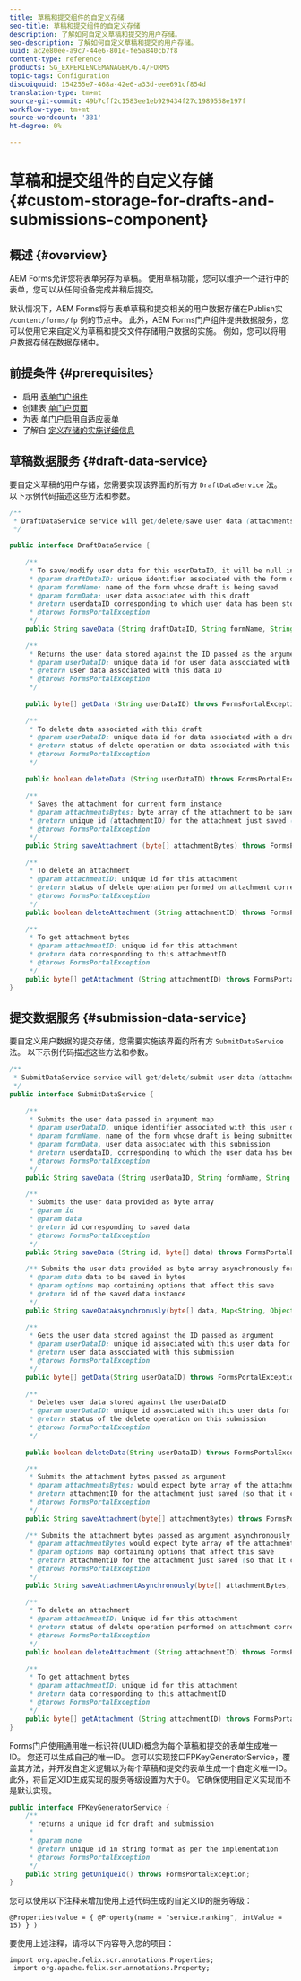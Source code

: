 ```yaml
---
title: 草稿和提交组件的自定义存储
seo-title: 草稿和提交组件的自定义存储
description: 了解如何自定义草稿和提交的用户存储。
seo-description: 了解如何自定义草稿和提交的用户存储。
uuid: ac2e80ee-a9c7-44e6-801e-fe5a840cb7f8
content-type: reference
products: SG_EXPERIENCEMANAGER/6.4/FORMS
topic-tags: Configuration
discoiquuid: 154255e7-468a-42e6-a33d-eee691cf854d
translation-type: tm+mt
source-git-commit: 49b7cff2c1583ee1eb929434f27c1989558e197f
workflow-type: tm+mt
source-wordcount: '331'
ht-degree: 0%

---
```



# 草稿和提交组件的自定义存储 {#custom-storage-for-drafts-and-submissions-component}

## 概述 {#overview}

AEM Forms允许您将表单另存为草稿。 使用草稿功能，您可以维护一个进行中的表单，您可以从任何设备完成并稍后提交。

默认情况下，AEM Forms将与表单草稿和提交相关的用户数据存储在Publish实 `/content/forms/fp` 例的节点中。 此外，AEM Forms门户组件提供数据服务，您可以使用它来自定义为草稿和提交文件存储用户数据的实施。 例如，您可以将用户数据存储在数据存储中。

## 前提条件  {#prerequisites}

* 启用 [表单门户组件](/help/forms/using/enabling-forms-portal-components.md)
* 创建表 [单门户页面](/help/forms/using/creating-form-portal-page.md)
* 为表 [单门户启用自适应表单](/help/forms/using/draft-submission-component.md)
* 了解自 [定义存储的实施详细信息](/help/forms/using/draft-submission-component.md#customizing-the-storage)

## 草稿数据服务 {#draft-data-service}

要自定义草稿的用户存储，您需要实现该界面的所有方 `DraftDataService` 法。 以下示例代码描述这些方法和参数。

```java
/**
 * DraftDataService service will get/delete/save user data (attachments and form data) filled with a draft instance of Form  
 */

public interface DraftDataService {
    
    /**
     * To save/modify user data for this userDataID, it will be null in case of creation 
     * @param draftDataID: unique identifier associated with the form data
     * @param formName: name of the form whose draft is being saved
     * @param formData: user data associated with this draft
     * @return userdataID corresponding to which user data has been stored and which can be used later to retrieve this user data
     * @throws FormsPortalException
     */
    public String saveData (String draftDataID, String formName, String formData) throws FormsPortalException;
     
    /**
     * Returns the user data stored against the ID passed as the argument
     * @param userDataID: unique data id for user data associated with a draft
     * @return user data associated with this data ID
     * @throws FormsPortalException
     */
     
    public byte[] getData (String userDataID) throws FormsPortalException;
     
    /**
     * To delete data associated with this draft
     * @param userDataID: unique data id for data associated with a draft
     * @return status of delete operation on data associated with this draft 
     * @throws FormsPortalException
     */
     
    public boolean deleteData (String userDataID) throws FormsPortalException;
     
    /**
     * Saves the attachment for current form instance
     * @param attachmentsBytes: byte array of the attachment to be saved
     * @return unique id (attachmentID) for the attachment just saved (so that it could be retrieved later)
     * @throws FormsPortalException
     */
    public String saveAttachment (byte[] attachmentBytes) throws FormsPortalException;
     
    /**
     * To delete an attachment
     * @param attachmentID: unique id for this attachment
     * @return status of delete operation performed on attachment corresponding to this attachment ID
     * @throws FormsPortalException
     */
    public boolean deleteAttachment (String attachmentID) throws FormsPortalException;
     
    /**
     * To get attachment bytes
     * @param attachmentID: unique id for this attachment
     * @return data corresponding to this attachmentID
     * @throws FormsPortalException
     */
    public byte[] getAttachment (String attachmentID) throws FormsPortalException;
}
```

## 提交数据服务 {#submission-data-service}

要自定义用户数据的提交存储，您需要实施该界面的所有方 `SubmitDataService` 法。 以下示例代码描述这些方法和参数。

```java
/**
 * SubmitDataService service will get/delete/submit user data (attachments and form data) filled with a submission of Form  
 */
public interface SubmitDataService {
    
    /**
     * Submits the user data passed in argument map
     * @param userDataID, unique identifier associated with this user data
     * @param formName, name of the form whose draft is being submitted
     * @param formData, user data associated with this submission
     * @return userdataID, corresponding to which the user data has been stored and which can be used later to retrieve this data
     * @throws FormsPortalException
     */
    public String saveData (String userDataID, String formName, String formData) throws FormsPortalException;

    /**
     * Submits the user data provided as byte array
     * @param id
     * @param data
     * @return id corresponding to saved data
     * @throws FormsPortalException
     */
    public String saveData (String id, byte[] data) throws FormsPortalException;
    
    /** Submits the user data provided as byte array asynchronously for the user name provided in the options map 
     * @param data data to be saved in bytes
     * @param options map containing options that affect this save
     * @return id of the saved data instance
     */
    public String saveDataAsynchronusly(byte[] data, Map<String, Object> options) throws FormsPortalException; 
     
    /**
     * Gets the user data stored against the ID passed as argument
     * @param userDataID: unique id associated with this user data for this submission
     * @return user data associated with this submission
     * @throws FormsPortalException
     */
    public byte[] getData(String userDataID) throws FormsPortalException;
     
    /**
     * Deletes user data stored against the userDataID
     * @param userDataID: unique id associated with this user data for this submission
     * @return status of the delete operation on this submission
     * @throws FormsPortalException
     */
     
    public boolean deleteData(String userDataID) throws FormsPortalException;

    /**
     * Submits the attachment bytes passed as argument
     * @param attachmentsBytes: would expect byte array of the attachment for this submission
     * @return attachmentID for the attachment just saved (so that it could be retrieved later) 
     * @throws FormsPortalException
     */
    public String saveAttachment(byte[] attachmentBytes) throws FormsPortalException;
    
    /** Submits the attachment bytes passed as argument asynchronously for the user id provided in options map.
     * @param attachmentBytes would expect byte array of the attachment for this submission
     * @param options map containing options that affect this save
     * @return attachmentID for the attachment just saved (so that it could be retrieved later)
     * @throws FormsPortalException
     */
    public String saveAttachmentAsynchronously(byte[] attachmentBytes, Map<String, Object> options) throws FormsPortalException;
 
    /**
     * To delete an attachment
     * @param attachmentID: Unique id for this attachment
     * @return status of delete operation performed on attachment corresponding to this attachment ID
     * @throws FormsPortalException
     */
    public boolean deleteAttachment (String attachmentID) throws FormsPortalException;
     
    /**
     * To get attachment bytes
     * @param attachmentID: unique id for this attachment
     * @return data corresponding to this attachmentID
     * @throws FormsPortalException
     */
    public byte[] getAttachment (String attachmentID) throws FormsPortalException;
}
```

Forms门户使用通用唯一标识符(UUID)概念为每个草稿和提交的表单生成唯一ID。 您还可以生成自己的唯一ID。 您可以实现接口FPKeyGeneratorService，覆盖其方法，并开发自定义逻辑以为每个草稿和提交的表单生成一个自定义唯一ID。 此外，将自定义ID生成实现的服务等级设置为大于0。 它确保使用自定义实现而不是默认实现。

```java
public interface FPKeyGeneratorService {
    /**
     * returns a unique id for draft and submission
     *
     * @param none
     * @return unique id in string format as per the implementation
     * @throws FormsPortalException
     */
    public String getUniqueId() throws FormsPortalException;
}
```

您可以使用以下注释来增加使用上述代码生成的自定义ID的服务等级：

`@Properties(value = { @Property(name = "service.ranking", intValue = 15) } )`

要使用上述注释，请将以下内容导入您的项目：

```
import org.apache.felix.scr.annotations.Properties;
 import org.apache.felix.scr.annotations.Property;
```

